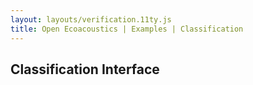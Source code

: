 ```yaml
---
layout: layouts/verification.11ty.js
title: Open Ecoacoustics | Examples | Classification
---
```


<h2 class="grid-title">Classification Interface</h2>

<oe-verification-grid id="verification-grid" grid-size="5">
  <oe-classification tag="koala" true-shortcut="h"></oe-classification>
  <oe-classification tag="car" true-shortcut="j"></oe-classification>
  <oe-classification tag="crickets" true-shortcut="k"></oe-classification>

  <oe-data-source slot="data-source" for="verification-grid" src="/public/grid-items.json" local>
  </oe-data-source>
</oe-verification-grid>
